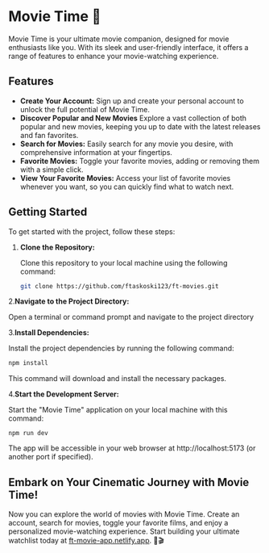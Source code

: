 # Movie Time 🍿


Movie Time is your ultimate movie companion, designed for movie enthusiasts like you. With its sleek and user-friendly interface, it offers a range of features to enhance your movie-watching experience.

## Features

- **Create Your Account:** Sign up and create your personal account to unlock the full potential of Movie Time.
- **Discover Popular and New Movies** Explore a vast collection of both popular and new movies, keeping you up to date with the latest releases and fan favorites.
- **Search for Movies:**  Easily search for any movie you desire, with comprehensive information at your fingertips.
- **Favorite Movies:** Toggle your favorite movies, adding or removing them with a simple click.
- **View Your Favorite Movies:** Access your list of favorite movies whenever you want, so you can quickly find what to watch next.


## Getting Started

To get started with the project, follow these steps:

1. **Clone the Repository:**

   Clone this repository to your local machine using the following command:

   ```bash
   git clone https://github.com/ftaskoski123/ft-movies.git

2.**Navigate to the Project Directory:**

Open a terminal or command prompt and navigate to the project directory

3.**Install Dependencies:**

Install the project dependencies by running the following command:
```bash
npm install 
```

This command will download and install the necessary packages.

4.**Start the Development Server:**

Start the "Movie Time" application on your local machine with this command:
```
npm run dev
```

The app will be accessible in your web browser at http://localhost:5173 (or another port if specified).

## Embark on Your Cinematic Journey with Movie Time!
Now you can explore the world of movies with Movie Time. Create an account, search for movies, toggle your favorite films, and enjoy a personalized movie-watching experience. Start building your ultimate watchlist today at [ft-movie-app.netlify.app](https://ft-movie-app.netlify.app). 🎥🎬

